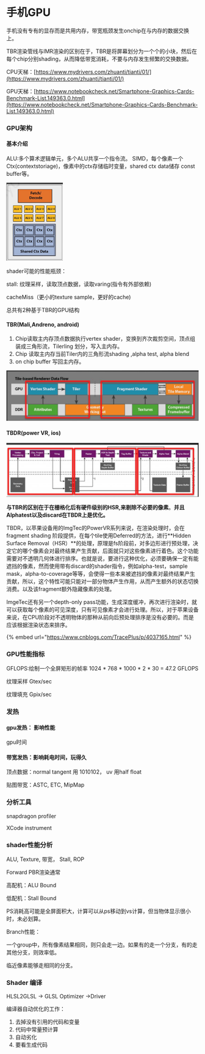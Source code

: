 # 手机GPU

手机没有专有的显存而是共用内存，带宽瓶颈发生onchip在与内存的数据交换上。

TBR渲染管线与IMR渲染的区别在于，TBR是将屏幕划分为一个个的小块，然后在每个chip分别shading，从而降低带宽消耗，不要与内存发生频繁的交换数据。

CPU天梯：[https://www.mydrivers.com/zhuanti/tianti/01/](https://www.mydrivers.com/zhuanti/tianti/01/)

GPU天梯：[https://www.notebookcheck.net/Smartphone-Graphics-Cards-Benchmark-List.149363.0.html](https://www.notebookcheck.net/Smartphone-Graphics-Cards-Benchmark-List.149363.0.html)



### GPU架构

#### 基本介绍

ALU:多个算术逻辑单元，多个ALU共享一个指令流。 SIMD，每个像素一个Ctx\(contextstoriage\)，像素中的ctx存储临时变量，shared ctx data储存 const buffer等。

![ShaderCore&#x4E00;&#x6B21;&#x5904;&#x7406;8&#x4E2A;&#x50CF;&#x7D20;](../../../.gitbook/assets/image%20%28126%29.png)

shader可能的性能瓶颈：

stall: 纹理采样，读取顶点数据，读取varing\(指令有外部依赖\)

cacheMiss（更小的texture sample，更好的cache\)



总共有2种基于TBR的GPU结构

#### TBR\(Mali,Andreno, android\)

1. Chip读取主内存顶点数据执行vertex shader，变换到齐次裁剪空间，顶点组装成三角形流，Tilerling 划分，写入主内存。
2. Chip 读取主内存当前Tiler内的三角形流shading ,alpha test, alpha blend 
3.  on chip buffer 写回主内存。

![TBR](../../../.gitbook/assets/image%20%28124%29.png)

#### TBDR\(power VR, ios\)

![TBDR](../../../.gitbook/assets/image%20%28123%29.png)

**与TBR的区别在于在栅格化后有硬件级别的HSR,来剔除不必要的像素**。**并且Alphatest以及discard在TBDR上是优化。**

TBDR，以苹果设备用的ImgTec的PowerVR系列来说，在渲染处理时，会在fragment shading 阶段提供，在每个tile使用Deferred的方法，进行**Hidden Surface Removal（HSR）**的处理，原理是fs阶段前，对多边形进行预处理，决定它的哪个像素会对最终结果产生贡献，后面就只对这些像素进行着色。这个功能需要对不透明几何体进行排序。也就是说，要进行这种优化，必须要确保一定有能遮挡的像素，然而使用带有discard的shader指令，例如alpha-test，sample mask，alpha-to-coverage等等，会使得一些本来被遮挡的像素对最终结果产生贡献，所以，这个特性可能只能对一部分物体产生作用，从而产生额外的状态切换消费。以及该fragment额外隐藏像素的处理。

ImgeTec还有另一个depth-only pass功能，生成深度缓冲，再次进行渲染时，就可以获取每个像素的可见深度，只有可见像素才会进行处理。所以，对于苹果设备来说，在CPU阶段对不透明物体的那种从前向后预处理排序是没有必要的。而是应该根据渲染状态来排序。



{% embed url="https://www.cnblogs.com/TracePlus/p/4037165.html" %}

### GPU性能指标

GFLOPS:绘制一个全屏矩形的帧率 1024 \* 768 \* 1000 \* 2 \* 30 = 47.2 GFLOPS

纹理采样 Gtex/sec

纹理填充 Gpix/sec

### 发热

#### gpu发热： 影响性能

gpu时间

#### 带宽发热：影响耗电时间，玩得久

顶点数据：normal tangent 用 1010102， uv 用half float

贴图带宽：ASTC, ETC, MipMap



### 分析工具

snapdragon profiler

XCode instrument

### shader性能分析

 ALU, Texture, 带宽， Stall, ROP

Forward PBR渲染通常

高配机：ALU Bound

低配机：Stall Bound

PS消耗高可能是全屏面积大，计算可以从ps移动到vs计算，但当物体显示很小时，未必划算。

Branch性能：

一个group中，所有像素结果相同，则只会走一边。如果有的走一个分支，有的走其他分支，则效率低。

临近像素能够走相同的分支。



### Shader 编译

HLSL2GLSL -&gt; GLSL Optimizer -&gt;Driver

编译器自动优化的工作：

1. 去掉没有引用的代码和变量
2. 代码中常量预计算
3. 自动劣化
4. 要看生成代码













